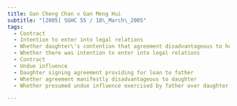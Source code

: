 ```yaml
---
title: Gan Cheng Chan v Gan Meng Hui 
subtitle: "[2005] SGHC 55 / 18\_March\_2005"
tags:
  - Contract
  - Intention to enter into legal relations
  - Whether daughter\'s contention that agreement disadvantageous to her constituted acceptance that there was an agreement in force
  - Whether there was intention to enter into legal relations
  - Contract
  - Undue influence
  - Daughter signing agreement providing for loan to father
  - Whether agreement manifestly disadvantageous to daughter
  - Whether presumed undue influence exercised by father over daughter

---
```



